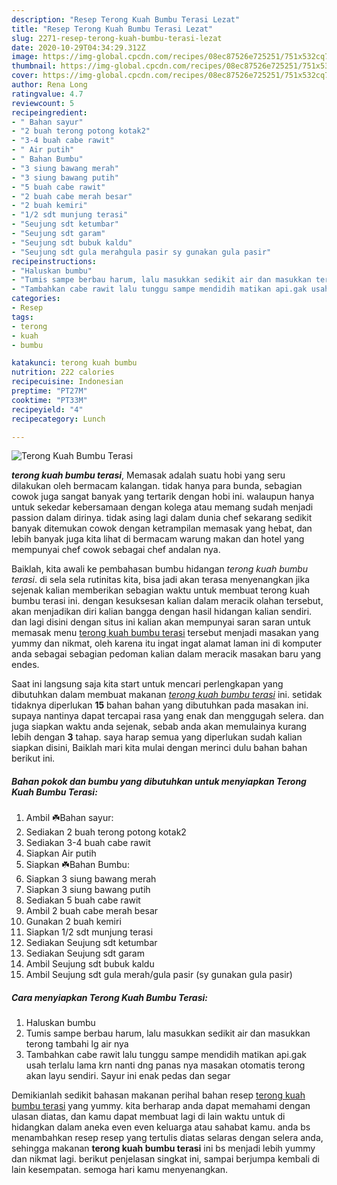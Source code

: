 ```yaml
---
description: "Resep Terong Kuah Bumbu Terasi Lezat"
title: "Resep Terong Kuah Bumbu Terasi Lezat"
slug: 2271-resep-terong-kuah-bumbu-terasi-lezat
date: 2020-10-29T04:34:29.312Z
image: https://img-global.cpcdn.com/recipes/08ec87526e725251/751x532cq70/terong-kuah-bumbu-terasi-foto-resep-utama.jpg
thumbnail: https://img-global.cpcdn.com/recipes/08ec87526e725251/751x532cq70/terong-kuah-bumbu-terasi-foto-resep-utama.jpg
cover: https://img-global.cpcdn.com/recipes/08ec87526e725251/751x532cq70/terong-kuah-bumbu-terasi-foto-resep-utama.jpg
author: Rena Long
ratingvalue: 4.7
reviewcount: 5
recipeingredient:
- " Bahan sayur"
- "2 buah terong potong kotak2"
- "3-4 buah cabe rawit"
- " Air putih"
- " Bahan Bumbu"
- "3 siung bawang merah"
- "3 siung bawang putih"
- "5 buah cabe rawit"
- "2 buah cabe merah besar"
- "2 buah kemiri"
- "1/2 sdt munjung terasi"
- "Seujung sdt ketumbar"
- "Seujung sdt garam"
- "Seujung sdt bubuk kaldu"
- "Seujung sdt gula merahgula pasir sy gunakan gula pasir"
recipeinstructions:
- "Haluskan bumbu"
- "Tumis sampe berbau harum, lalu masukkan sedikit air dan masukkan terong tambahi lg air nya"
- "Tambahkan cabe rawit lalu tunggu sampe mendidih matikan api.gak usah terlalu lama krn nanti dng panas nya masakan otomatis terong akan layu sendiri. Sayur ini enak pedas dan segar"
categories:
- Resep
tags:
- terong
- kuah
- bumbu

katakunci: terong kuah bumbu 
nutrition: 222 calories
recipecuisine: Indonesian
preptime: "PT27M"
cooktime: "PT33M"
recipeyield: "4"
recipecategory: Lunch

---
```



![Terong Kuah Bumbu Terasi](https://img-global.cpcdn.com/recipes/08ec87526e725251/751x532cq70/terong-kuah-bumbu-terasi-foto-resep-utama.jpg)

<b><i>terong kuah bumbu terasi</i></b>, Memasak adalah suatu hobi yang seru dilakukan oleh bermacam kalangan. tidak hanya para bunda, sebagian cowok juga sangat banyak yang tertarik dengan hobi ini. walaupun hanya untuk sekedar kebersamaan dengan kolega atau memang sudah menjadi passion dalam dirinya. tidak asing lagi dalam dunia chef sekarang sedikit banyak ditemukan cowok dengan ketrampilan memasak yang hebat, dan lebih banyak juga kita lihat di bermacam warung makan dan hotel yang mempunyai chef cowok sebagai chef andalan nya.

Baiklah, kita awali ke pembahasan bumbu hidangan <i>terong kuah bumbu terasi</i>. di sela sela rutinitas kita, bisa jadi akan terasa menyenangkan jika sejenak kalian memberikan sebagian waktu untuk membuat terong kuah bumbu terasi ini. dengan kesuksesan kalian dalam meracik olahan tersebut, akan menjadikan diri kalian bangga dengan hasil hidangan kalian sendiri. dan lagi disini dengan situs ini kalian akan mempunyai saran saran untuk memasak menu <u>terong kuah bumbu terasi</u> tersebut menjadi masakan yang yummy dan nikmat, oleh karena itu ingat ingat alamat laman ini di komputer anda sebagai sebagian pedoman kalian dalam meracik masakan baru yang endes.




Saat ini langsung saja kita start untuk mencari perlengkapan yang dibutuhkan dalam membuat makanan <u><i>terong kuah bumbu terasi</i></u> ini. setidak tidaknya diperlukan <b>15</b> bahan bahan yang dibutuhkan pada masakan ini. supaya nantinya dapat tercapai rasa yang enak dan menggugah selera. dan juga siapkan waktu anda sejenak, sebab anda akan memulainya kurang lebih dengan <b>3</b> tahap. saya harap semua yang diperlukan sudah kalian siapkan disini, Baiklah mari kita mulai dengan merinci dulu bahan bahan berikut ini.

<!--inarticleads1-->

##### Bahan pokok dan bumbu yang dibutuhkan untuk menyiapkan Terong Kuah Bumbu Terasi:

1. Ambil  ☘️Bahan sayur:
1. Sediakan 2 buah terong potong kotak2
1. Sediakan 3-4 buah cabe rawit
1. Siapkan  Air putih
1. Siapkan  ☘️Bahan Bumbu:
1. Siapkan 3 siung bawang merah
1. Siapkan 3 siung bawang putih
1. Sediakan 5 buah cabe rawit
1. Ambil 2 buah cabe merah besar
1. Gunakan 2 buah kemiri
1. Siapkan 1/2 sdt munjung terasi
1. Sediakan Seujung sdt ketumbar
1. Sediakan Seujung sdt garam
1. Ambil Seujung sdt bubuk kaldu
1. Ambil Seujung sdt gula merah/gula pasir (sy gunakan gula pasir)




<!--inarticleads2-->

##### Cara menyiapkan Terong Kuah Bumbu Terasi:

1. Haluskan bumbu
1. Tumis sampe berbau harum, lalu masukkan sedikit air dan masukkan terong tambahi lg air nya
1. Tambahkan cabe rawit lalu tunggu sampe mendidih matikan api.gak usah terlalu lama krn nanti dng panas nya masakan otomatis terong akan layu sendiri. Sayur ini enak pedas dan segar




Demikianlah sedikit bahasan makanan perihal bahan resep <u>terong kuah bumbu terasi</u> yang yummy. kita berharap anda dapat memahami dengan ulasan diatas, dan kamu dapat membuat lagi di lain waktu untuk di hidangkan dalam aneka even even keluarga atau sahabat kamu. anda bs menambahkan resep resep yang tertulis diatas selaras dengan selera anda, sehingga makanan <b>terong kuah bumbu terasi</b> ini bs menjadi lebih yummy dan nikmat lagi. berikut penjelasan singkat ini, sampai berjumpa kembali di lain kesempatan. semoga hari kamu menyenangkan.
